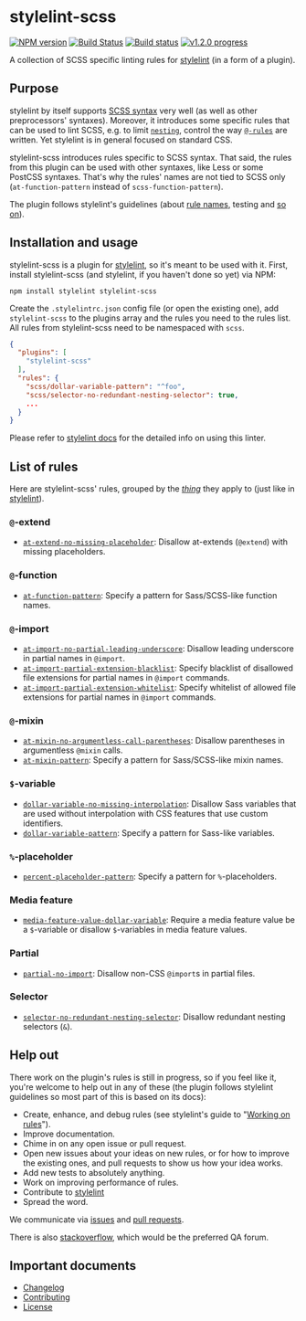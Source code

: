# stylelint-scss

[![NPM version](https://img.shields.io/npm/v/stylelint-scss.svg)](https://www.npmjs.org/package/stylelint-scss)
[![Build Status](https://travis-ci.org/kristerkari/stylelint-scss.svg?branch=master)](https://travis-ci.org/kristerkari/stylelint-scss)
[![Build status](https://ci.appveyor.com/api/projects/status/xa12kju6qmvmqs1n/branch/master?svg=true)](https://ci.appveyor.com/project/kristerkari/stylelint-scss/branch/master)
[![v1.2.0 progress](http://progressed.io/bar/16?title=v1.2.0)](https://github.com/kristerkari/stylelint-scss/milestones/1.2.0)

A collection of SCSS specific linting rules for [stylelint](https://github.com/stylelint/stylelint) (in a form of a plugin).

## Purpose

stylelint by itself supports [SCSS syntax](http://stylelint.io/user-guide/css-processors/#parsing-non-standard-syntax) very well (as well as other preprocessors' syntaxes). Moreover, it introduces some specific rules that can be used to lint SCSS, e.g. to limit [`nesting`](http://stylelint.io/user-guide/rules/max-nesting-depth/), control the way [`@-rules`](http://stylelint.io/user-guide/rules/#at-rule) are written. Yet stylelint is in general focused on standard CSS.

stylelint-scss introduces rules specific to SCSS syntax. That said, the rules from this plugin can be used with other syntaxes, like Less or some PostCSS syntaxes. That's why the rules' names are not tied to SCSS only (`at-function-pattern` instead of `scss-function-pattern`).

The plugin follows stylelint's guidelines (about [rule names](http://stylelint.io/user-guide/about-rules/), testing and [so on](https://github.com/stylelint/stylelint/tree/master/docs/developer-guide)).

## Installation and usage

stylelint-scss is a plugin for [stylelint](http://stylelint.io/user-guide/), so it's meant to be used with it. First, install stylelint-scss (and stylelint, if you haven't done so yet) via NPM:

```
npm install stylelint stylelint-scss
```

Create the `.stylelintrc.json` config file (or open the existing one), add `stylelint-scss` to the plugins array and the rules you need to the rules list. All rules from stylelint-scss need to be namespaced with `scss`.

```json
{
  "plugins": [
    "stylelint-scss"
  ],
  "rules": {
    "scss/dollar-variable-pattern": "^foo",
    "scss/selector-no-redundant-nesting-selector": true,
    ...
  }
}
```

Please refer to [stylelint docs](http://stylelint.io/user-guide/) for the detailed info on using this linter.

## List of rules

Here are stylelint-scss' rules, grouped by the [*thing*](http://apps.workflower.fi/vocabs/css/en) they apply to (just like in [stylelint](http://stylelint.io/user-guide/about-rules/)).

### `@`-extend

- [`at-extend-no-missing-placeholder`](./src/rules/at-extend-no-missing-placeholder/README.md): Disallow at-extends (`@extend`) with missing placeholders.

### `@`-function

- [`at-function-pattern`](./src/rules/at-function-pattern/README.md): Specify a pattern for Sass/SCSS-like function names.

### `@`-import

- [`at-import-no-partial-leading-underscore`](./src/rules/at-import-no-partial-leading-underscore/README.md): Disallow leading underscore in partial names in `@import`.
- [`at-import-partial-extension-blacklist`](./src/rules/at-import-partial-extension-blacklist/README.md): Specify blacklist of disallowed file extensions for partial names in `@import` commands.
- [`at-import-partial-extension-whitelist`](./src/rules/at-import-partial-extension-whitelist/README.md): Specify whitelist of allowed file extensions for partial names in `@import` commands.

### `@`-mixin

- [`at-mixin-no-argumentless-call-parentheses`](./src/rules/at-mixin-no-argumentless-call-parentheses/README.md): Disallow parentheses in argumentless `@mixin` calls.
- [`at-mixin-pattern`](./src/rules/at-mixin-pattern/README.md): Specify a pattern for Sass/SCSS-like mixin names.

### `$`-variable

- [`dollar-variable-no-missing-interpolation`](./src/rules/dollar-variable-no-missing-interpolation/README.md): Disallow Sass variables that are used without interpolation with CSS features that use custom identifiers.
- [`dollar-variable-pattern`](./src/rules/dollar-variable-pattern/README.md): Specify a pattern for Sass-like variables.

### `%`-placeholder

- [`percent-placeholder-pattern`](./src/rules/percent-placeholder-pattern/README.md): Specify a pattern for `%`-placeholders.

### Media feature

- [`media-feature-value-dollar-variable`](./src/rules/media-feature-value-dollar-variable/README.md): Require a media feature value be a `$`-variable or disallow `$`-variables in media feature values.

### Partial

- [`partial-no-import`](./src/rules/partial-no-import/README.md): Disallow non-CSS `@import`s in partial files.

### Selector

- [`selector-no-redundant-nesting-selector`](./src/rules/selector-no-redundant-nesting-selector/README.md): Disallow redundant nesting selectors (`&`).

## Help out

There work on the plugin's rules is still in progress, so if you feel like it, you're welcome to help out in any of these (the plugin follows stylelint guidelines so most part of this is based on its docs):

* Create, enhance, and debug rules (see stylelint's guide to "[Working on rules](https://github.com/stylelint/stylelint/blob/master/docs/developer-guide/rules.md)").
* Improve documentation.
* Chime in on any open issue or pull request.
* Open new issues about your ideas on new rules, or for how to improve the existing ones, and pull requests to show us how your idea works.
* Add new tests to absolutely anything.
* Work on improving performance of rules.
* Contribute to [stylelint](https://github.com/stylelint/stylelint)
* Spread the word.

We communicate via [issues](https://github.com/kristerkari/stylelint-scss/issues) and [pull requests](https://github.com/kristerkari/stylelint-scss/pulls).

There is also [stackoverflow](http://stackoverflow.com/questions/tagged/stylelint), which would be the preferred QA forum.

## Important documents

- [Changelog](./CHANGELOG.md)
- [Contributing](./CONTRIBUTING.md)
- [License](./LICENSE)
